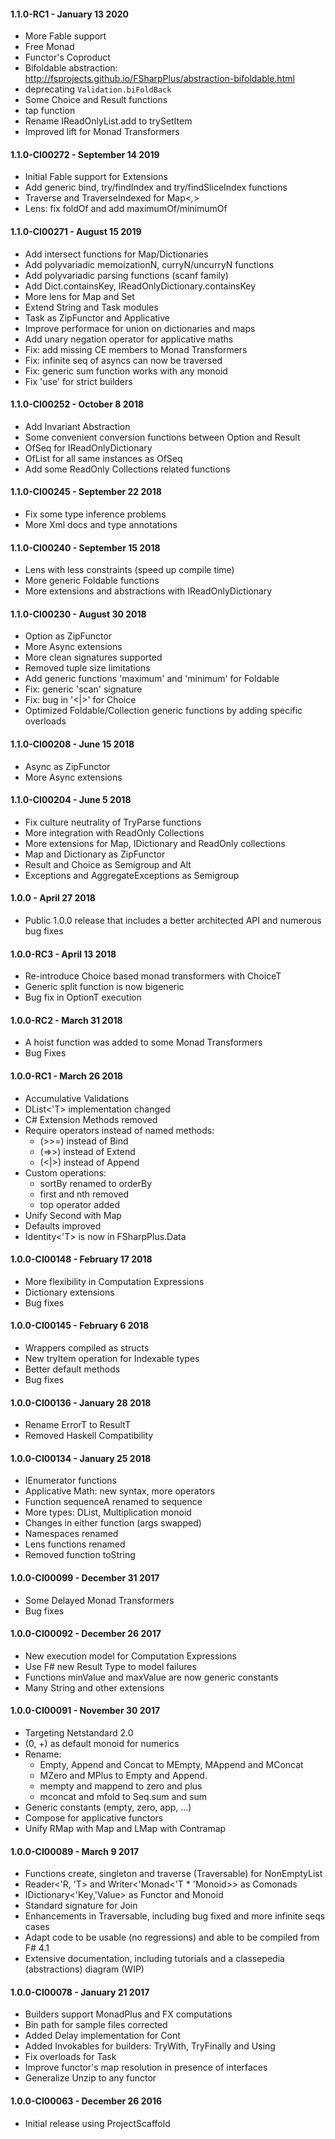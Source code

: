 #### 1.1.0-RC1  - January 13 2020
* More Fable support
* Free Monad
* Functor's Coproduct
* Bifoldable abstraction: http://fsprojects.github.io/FSharpPlus/abstraction-bifoldable.html
* deprecating `Validation.biFoldBack`
* Some Choice and Result functions
* tap function
* Rename IReadOnlyList.add to trySetItem
* Improved lift for Monad Transformers

#### 1.1.0-CI00272  - September 14 2019
* Initial Fable support for Extensions
* Add generic bind, try/findIndex and try/findSliceIndex functions
* Traverse and TraverseIndexed for Map<_,_>
* Lens: fix foldOf and add maximumOf/minimumOf

#### 1.1.0-CI00271  - August 15 2019
* Add intersect functions for Map/Dictionaries
* Add polyvariadic memoizationN, curryN/uncurryN functions
* Add polyvariadic parsing functions (scanf family)
* Add Dict.containsKey, IReadOnlyDictionary.containsKey
* More lens for Map and Set
* Extend String and Task modules
* Task as ZipFunctor and Applicative
* Improve performace for union on dictionaries and maps
* Add unary negation operator for applicative maths
* Fix: add missing CE members to Monad Transformers
* Fix: infinite seq of asyncs can now be traversed
* Fix: generic sum function works with any monoid
* Fix 'use' for strict builders

#### 1.1.0-CI00252  - October 8 2018
* Add Invariant Abstraction
* Some convenient conversion functions between Option and Result
* OfSeq for IReadOnlyDictionary
* OfList for all same instances as OfSeq
* Add some ReadOnly Collections related functions

#### 1.1.0-CI00245  - September 22 2018
* Fix some type inference problems
* More Xml docs and type annotations

#### 1.1.0-CI00240  - September 15 2018
* Lens with less constraints (speed up compile time)
* More generic Foldable functions
* More extensions and abstractions with IReadOnlyDictionary

#### 1.1.0-CI00230  - August 30 2018
* Option as ZipFunctor
* More Async extensions
* More clean signatures supported
* Removed tuple size limitations
* Add generic functions 'maximum' and 'minimum' for Foldable
* Fix: generic 'scan' signature
* Fix: bug in '<|>' for Choice
* Optimized Foldable/Collection generic functions by adding specific overloads

#### 1.1.0-CI00208  - June 15 2018
* Async as ZipFunctor
* More Async extensions

#### 1.1.0-CI00204  - June 5 2018
* Fix culture neutrality of TryParse functions
* More integration with ReadOnly Collections
* More extensions for Map, IDictionary and ReadOnly collections
* Map and Dictionary as ZipFunctor
* Result and Choice as Semigroup and Alt
* Exceptions and AggregateExceptions as Semigroup

#### 1.0.0  - April 27 2018
* Public 1.0.0 release that includes a better architected API and numerous bug fixes

#### 1.0.0-RC3  - April 13 2018
* Re-introduce Choice based monad transformers with ChoiceT
* Generic split function is now bigeneric
* Bug fix in OptionT execution

#### 1.0.0-RC2  - March 31 2018
* A hoist function was added to some Monad Transformers
* Bug Fixes

#### 1.0.0-RC1  - March 26 2018
* Accumulative Validations
* DList<'T> implementation changed
* C# Extension Methods removed
* Require operators instead of named methods: 
	* (>>=) instead of Bind
	* (=>>) instead of Extend
	* (<|>) instead of Append
* Custom operations:	
 	* sortBy renamed to orderBy
 	* first and nth removed
 	* top operator added
* Unify Second with Map
* Defaults improved
* Identity<'T> is now in FSharpPlus.Data

#### 1.0.0-CI00148  - February 17 2018
* More flexibility in Computation Expressions
* Dictionary extensions
* Bug fixes

#### 1.0.0-CI00145  - February 6 2018
* Wrappers compiled as structs
* New tryItem operation for Indexable types
* Better default methods
* Bug fixes

#### 1.0.0-CI00136  - January 28 2018
* Rename ErrorT to ResultT
* Removed Haskell Compatibility

#### 1.0.0-CI00134  - January 25 2018
* IEnumerator functions
* Applicative Math: new syntax, more operators
* Function sequenceA renamed to sequence
* More types: DList, Multiplication monoid
* Changes in either function (args swapped)
* Namespaces renamed
* Lens functions renamed
* Removed function toString

#### 1.0.0-CI00099  - December 31 2017
* Some Delayed Monad Transformers
* Bug fixes

#### 1.0.0-CI00092  - December 26 2017
* New execution model for Computation Expressions
* Use F# new Result Type to model failures
* Functions minValue and maxValue are now generic constants
* Many String and other extensions

#### 1.0.0-CI00091  - November 30 2017
* Targeting Netstandard 2.0
* (0, +) as default monoid for numerics
* Rename: 
	* Empty, Append and Concat to MEmpty, MAppend and MConcat
	* MZero and MPlus to Empty and Append.
	* mempty and mappend to zero and plus
	* mconcat and mfold to Seq.sum and sum
* Generic constants (empty, zero, app, ...)
* Compose for applicative functors
* Unify RMap with Map and LMap with Contramap

#### 1.0.0-CI00089  - March 9 2017
* Functions create, singleton and traverse (Traversable) for NonEmptyList
* Reader<'R, 'T> and Writer<'Monad<'T * 'Monoid>> as Comonads
* IDictionary<'Key,'Value> as Functor and Monoid
* Standard signature for Join
* Enhancements in Traversable, including bug fixed and more infinite seqs cases
* Adapt code to be usable (no regressions) and able to be compiled from F# 4.1
* Extensive documentation, including tutorials and a classepedia (abstractions) diagram (WIP)

#### 1.0.0-CI00078  - January 21 2017
* Builders support MonadPlus and FX computations
* Bin path for sample files corrected
* Added Delay implementation for Cont
* Added Invokables for builders: TryWith, TryFinally and Using
* Fix overloads for Task
* Improve functor's map resolution in presence of interfaces
* Generalize Unzip to any functor

#### 1.0.0-CI00063  - December 26 2016
* Initial release using ProjectScaffold
